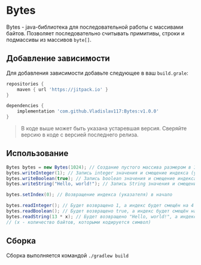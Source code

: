# Bytes

Bytes - java-библиотека для последовательной работы с массивами байтов.
Позволяет последовательно считывать примитивы, строки и подмассивы из массивов `byte[]`.

## Добавление зависимости

Для добавления зависимости добавьте следующее в ваш `build.grale`:

```groovy
repositories {
    maven { url 'https://jitpack.io' }
}

dependencies {
    implementation 'com.github.Vladislav117:Bytes:v1.0.0'
}
```

> В коде выше может быть указана устаревшая версия. Сверяйте версию в коде с версией последнего релиза.

## Использование

```java
Bytes bytes = new Bytes(1024); // Создание пустого массива размером в 1024 байта
bytes.writeInteger(1); // Запись integer значения и смещение индекса (указателя) на 4 байта
bytes.writeBoolean(true); // Запись boolean значения и смещение индекса (указателя) на 1 байт
bytes.writeString("Hello, world!"); // Запись String значения и смещение индекса (указателя) на длину строки в байтах

bytes.setIndex(0); // Возвращение индекса (указателя) в начало

bytes.readInteger(); // Будет возвращено 1, а индекс будет смещён на 4 байта 
bytes.readBoolean(); // Будет возвращено true, а индекс будет смещён на 1 байт 
bytes.readString(13 * x); // Будет возвращено "Hello, world!", а индекс будет смещён на длину строки в байтах
// (x - количество байтов, которыми кодируется символ)
```

## Сборка

Сборка выполняется командой `./gradlew build`
